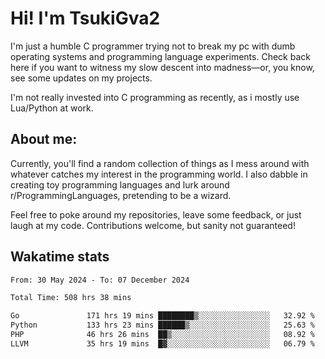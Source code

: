 # Hi! I'm TsukiGva2

I'm just a humble C programmer trying not to break my pc with dumb operating systems and programming language experiments. Check back here if you want to witness my slow descent into madness—or, you know, see some updates on my projects.

I'm not really invested into C programming as recently, as i mostly use Lua/Python at work.

## About me:

Currently, you'll find a random collection of things as I mess around with whatever catches my interest in the programming world. I also dabble in creating toy programming languages and lurk around r/ProgrammingLanguages, pretending to be a wizard.

Feel free to poke around my repositories, leave some feedback, or just laugh at my code. Contributions welcome, but sanity not guaranteed!

## Wakatime stats
<!--START_SECTION:waka-->

```txt
From: 30 May 2024 - To: 07 December 2024

Total Time: 508 hrs 38 mins

Go               171 hrs 19 mins ████████▒░░░░░░░░░░░░░░░░   32.92 %
Python           133 hrs 23 mins ██████▒░░░░░░░░░░░░░░░░░░   25.63 %
PHP              46 hrs 26 mins  ██▒░░░░░░░░░░░░░░░░░░░░░░   08.92 %
LLVM             35 hrs 19 mins  █▓░░░░░░░░░░░░░░░░░░░░░░░   06.79 %
```

<!--END_SECTION:waka-->
